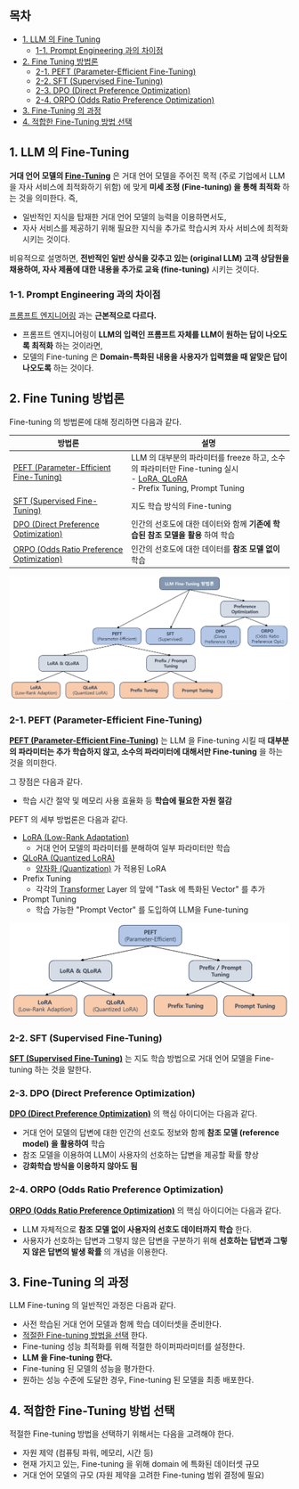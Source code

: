 ## 목차

* [1. LLM 의 Fine Tuning](#1-llm-의-fine-tuning)
  * [1-1. Prompt Engineering 과의 차이점](#1-1-prompt-engineering-과의-차이점) 
* [2. Fine Tuning 방법론](#2-fine-tuning-방법론)
  * [2-1. PEFT (Parameter-Efficient Fine-Tuning)](#2-1-peft-parameter-efficient-fine-tuning) 
  * [2-2. SFT (Supervised Fine-Tuning)](#2-2-sft-supervised-fine-tuning)
  * [2-3. DPO (Direct Preference Optimization)](#2-3-dpo-direct-preference-optimization)
  * [2-4. ORPO (Odds Ratio Preference Optimization)](#2-4-orpo-odds-ratio-preference-optimization)
* [3. Fine-Tuning 의 과정](#3-fine-tuning-의-과정)
* [4. 적합한 Fine-Tuning 방법 선택](#4-적합한-fine-tuning-방법-선택)

## 1. LLM 의 Fine-Tuning

**거대 언어 모델의 [Fine-Tuning](../Deep%20Learning%20Basics/딥러닝_기초_Transfer_Learning.md#3-2-미세-조정-fine-tuning)** 은 거대 언어 모델을 주어진 목적 (주로 기업에서 LLM 을 자사 서비스에 최적화하기 위함) 에 맞게 **미세 조정 (Fine-tuning) 을 통해 최적화** 하는 것을 의미한다. 즉,

* 일반적인 지식을 탑재한 거대 언어 모델의 능력을 이용하면서도,
* 자사 서비스를 제공하기 위해 필요한 지식을 추가로 학습시켜 자사 서비스에 최적화시키는 것이다.

비유적으로 설명하면, **전반적인 일반 상식을 갖추고 있는 (original LLM) 고객 상담원을 채용하여, 자사 제품에 대한 내용을 추가로 교육 (fine-tuning)** 시키는 것이다. 

### 1-1. Prompt Engineering 과의 차이점

[프롬프트 엔지니어링](LLM_기초_Prompt_Engineering.md) 과는 **근본적으로 다르다.**

* 프롬프트 엔지니어링이 **LLM의 입력인 프롬프트 자체를 LLM이 원하는 답이 나오도록 최적화** 하는 것이라면,
* 모델의 Fine-tuning 은 **Domain-특화된 내용을 사용자가 입력했을 때 알맞은 답이 나오도록** 하는 것이다.

## 2. Fine Tuning 방법론

Fine-tuning 의 방법론에 대해 정리하면 다음과 같다.

| 방법론                                                                                                                   | 설명                                                                                                                                          |
|-----------------------------------------------------------------------------------------------------------------------|---------------------------------------------------------------------------------------------------------------------------------------------|
| [PEFT (Parameter-Efficient Fine-Tuning)](LLM_기초_Fine_Tuning_PEFT)                                                     | LLM 의 대부분의 파라미터를 freeze 하고, 소수의 파라미터만 Fine-tuning 실시<br>- [LoRA, QLoRA](LLM_기초_Fine_Tuning_LoRA_QLoRA.md)<br>- Prefix Tuning, Prompt Tuning |
| [SFT (Supervised Fine-Tuning)](LLM_기초_Fine_Tuning_SFT)                                                                | 지도 학습 방식의 Fine-tuning                                                                                                                       |
| [DPO (Direct Preference Optimization)](LLM_기초_Fine_Tuning_DPO_ORPO.md#2-dpo-direct-preference-optimization)           | 인간의 선호도에 대한 데이터와 함께 **기존에 학습된 참조 모델을 활용** 하여 학습                                                                                             |
| [ORPO (Odds Ratio Preference Optimization)](LLM_기초_Fine_Tuning_DPO_ORPO.md#3-orpo-odds-ratio-preference-optimization) | 인간의 선호도에 대한 데이터를 **참조 모델 없이** 학습                                                                                                            |

![image](images/Fine_Tuning_1.PNG)

### 2-1. PEFT (Parameter-Efficient Fine-Tuning)

**[PEFT (Parameter-Efficient Fine-Tuning)](LLM_기초_Fine_Tuning_PEFT)** 는 LLM 을 Fine-tuning 시킬 때 **대부분의 파라미터는 추가 학습하지 않고, 소수의 파라미터에 대해서만 Fine-tuning** 을 하는 것을 의미한다.

그 장점은 다음과 같다.

* 학습 시간 절약 및 메모리 사용 효율화 등 **학습에 필요한 자원 절감**

PEFT 의 세부 방법론은 다음과 같다.

* [LoRA (Low-Rank Adaptation)](LLM_기초_Fine_Tuning_LoRA_QLoRA.md#2-lora-low-rank-adaptation)
  * 거대 언어 모델의 파라미터를 분해하여 일부 파라미터만 학습 
* [QLoRA (Quantized LoRA)](LLM_기초_Fine_Tuning_LoRA_QLoRA.md#3-qlora-quantized-lora)
  * [양자화 (Quantization)](LLM_기초_Quantization.md) 가 적용된 LoRA
* Prefix Tuning
  * 각각의 [Transformer](../../Natural%20Language%20Processing/Basics_트랜스포머%20모델.md) Layer 의 앞에 "Task 에 특화된 Vector" 를 추가
* Prompt Tuning
  * 학습 가능한 "Prompt Vector" 를 도입하여 LLM을 Fune-tuning 

![image](images/Fine_Tuning_2.PNG)

### 2-2. SFT (Supervised Fine-Tuning)

**[SFT (Supervised Fine-Tuning)](LLM_기초_Fine_Tuning_SFT.md)** 는 지도 학습 방법으로 거대 언어 모델을 Fine-tuning 하는 것을 말한다.

### 2-3. DPO (Direct Preference Optimization)

**[DPO (Direct Preference Optimization)](LLM_기초_Fine_Tuning_DPO_ORPO.md#2-dpo-direct-preference-optimization)** 의 핵심 아이디어는 다음과 같다.

* 거대 언어 모델의 답변에 대한 인간의 선호도 정보와 함께 **참조 모델 (reference model) 을 활용하여** 학습
* 참조 모델을 이용하여 LLM이 사용자의 선호하는 답변을 제공할 확률 향상
* **강화학습 방식을 이용하지 않아도 됨**

### 2-4. ORPO (Odds Ratio Preference Optimization)

**[ORPO (Odds Ratio Preference Optimization)](LLM_기초_Fine_Tuning_DPO_ORPO.md#3-orpo-odds-ratio-preference-optimization)** 의 핵심 아이디어는 다음과 같다.

* LLM 자체적으로 **참조 모델 없이 사용자의 선호도 데이터까지 학습** 한다.
* 사용자가 선호하는 답변과 그렇지 않은 답변을 구분하기 위해 **선호하는 답변과 그렇지 않은 답변의 발생 확률** 의 개념을 이용한다.

## 3. Fine-Tuning 의 과정

LLM Fine-tuning 의 일반적인 과정은 다음과 같다.

* 사전 학습된 거대 언어 모델과 함께 학습 데이터셋을 준비한다.
* [적절한 Fine-tuning 방법을 선택](#4-적합한-fine-tuning-방법-선택) 한다.
* Fine-tuning 성능 최적화를 위해 적절한 하이퍼파라미터를 설정한다.
* **LLM 을 Fine-tuning 한다.**
* Fine-tuning 된 모델의 성능을 평가한다.
* 원하는 성능 수준에 도달한 경우, Fine-tuning 된 모델을 최종 배포한다.

## 4. 적합한 Fine-Tuning 방법 선택

적절한 Fine-tuning 방법을 선택하기 위해서는 다음을 고려해야 한다.

* 자원 제약 (컴퓨팅 파워, 메모리, 시간 등)
* 현재 가지고 있는, Fine-tuning 을 위해 domain 에 특화된 데이터셋 규모
* 거대 언어 모델의 규모 (자원 제약을 고려한 Fine-tuning 범위 결정에 필요)
